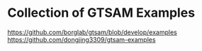# Collection of GTSAM Examples

https://github.com/borglab/gtsam/blob/develop/examples <br/>
https://github.com/dongjing3309/gtsam-examples
